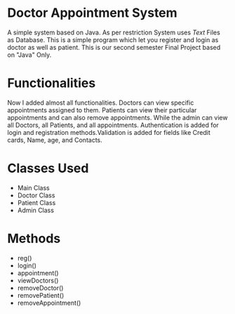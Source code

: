 
# Doctor Appointment System

A simple system based on Java. As per restriction System uses *Text* Files as Database.
This is a simple program which let you register and login as doctor as well as patient.
This is our second semester Final Project based on "Java" Only.

# Functionalities
Now I added almost all functionalities. Doctors can view specific appointments assigned to them. Patients can view their particular appointments and can also remove appointments. While the admin can view all Doctors, all Patients, and all appointments. Authentication is added for login and registration methods.Validation is added for fields like Credit cards, Name, age, and Contacts.


# Classes Used

- Main Class
- Doctor Class
- Patient Class
- Admin Class

# Methods
- reg()
- login()
- appointment()
- viewDoctors()
- removeDoctor()
- removePatient()
- removeAppointment()


